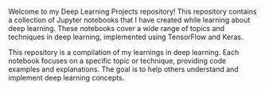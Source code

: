 Welcome to my Deep Learning Projects repository! This repository contains a collection of Jupyter notebooks that I have created while learning about deep learning. These notebooks cover a wide range of topics and techniques in deep learning, implemented using TensorFlow and Keras.

This repository is a compilation of my learnings in deep learning. Each notebook focuses on a specific topic or technique, providing code examples and explanations. The goal is to help others understand and implement deep learning concepts.
